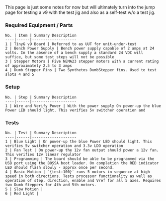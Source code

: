This page is just some notes for now but will ultimately turn into the jump page for testing a v9 with the test jig and also as a self-test w/o a test jig.

### Required Equipment / Parts

	No. | Item | Summary Description
	----|------|--------------------
	1 | TinyG v9 Board | Referred to as UUT for unit-under-test
	2 | Bench Power Supply | Bench power supply capable of 2 amps at 24 volts. In the absence of a bench supply a standard 24 VDC will suffice, but some test steps will not be possible
	3 | Stepper Motors | Five NEMA23 stepper motors with a current rating of approximately 2.5 to 3 amps
	4 | Dumb Stepper Fins | Two Synthetos DumbStepper fins. Used to test slots 4 and 5

### Setup

	No. | Step | Summary Description
	----|------|--------------------
	1 | Wire and Verify Power | With the power supply On power-up the blue Power LED should light. This verifies 5v switcher operation and 

### Tests

	No. | Test | Summary Description
	----|------|--------------------
	1 | Blue Light | On power-up the blue Power LED should light. This verifies 5v switcher operation and 3.3v LDO operation
	2 | Fan Test | On power-up the 12v fan output should power a 12v fan. This verifies 12v linear regulator
	3 | Programming | The board should be able to be programmed via the USB port using the BOSSA boot loader. On completion the RED indicator LED should flash slowly - approx once per second.
	4 | Basic Motion | `{test:100}` runs 5 motors in sequence at high speed in both directions. Tests processor functionality as well as operation of step, direction, enable and Vref for all 5 axes. Requires two Dumb Steppers for 4th and 5th motors.
	5 | Slow Motion | 
	6 | Red Light | 

